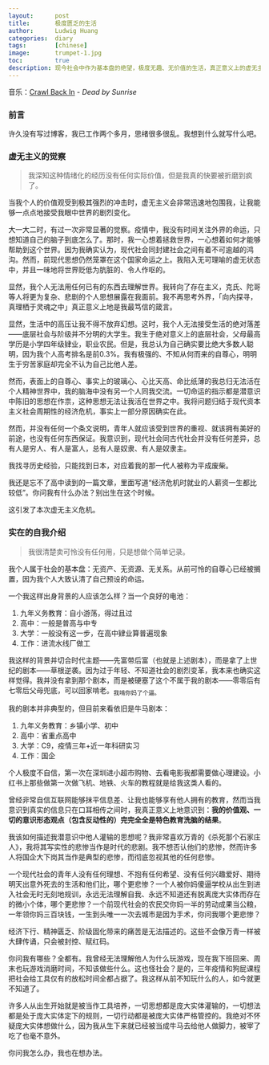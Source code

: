 ```yaml
---
layout:      post
title:       极度匮乏的生活
author:      Ludwig Huang
categories:  diary
tags:        [chinese]
image:       trumpet-1.jpg
toc:         true
description: 现今社会中作为基本盘的绝望，极度无趣、无价值的生活，真正意义上的虚无主义。
---
```


音乐：[Crawl Back In](https://youtu.be/IwoWw8OISDs?si=k8JpVInLSaRdXn4q) - *Dead by Sunrise*

### 前言

许久没有写过博客，我已工作两个多月，思绪很多很乱。我想到什么就写什么吧。

### 虚无主义的觉察

> 我深知这种情绪化的经历没有任何实际价值，但是我真的快要被折磨到疯了。

当我个人的价值观受到极其强烈的冲击时，虚无主义会非常迅速地包围我，让我能够一点点地接受我眼中世界的剧烈变化。

大一大二时，有过一次非常显著的觉察。疫情中，我没有时间关注外界的命运，只想知道自己的脑子到底怎么了。那时，我一心想着拯救世界，一心想着如何才能够帮助到这个世界。因为我确实认为，现代社会同封建社会之间有着不可逾越的鸿沟。然而，前现代思想仍然笼罩在这个国家命运之上。我陷入无可理喻的虚无状态中，并且一味地将世界贬低为肮脏的、令人作呕的。

显然，我个人无法用任何已有的东西去理解世界。我转向了存在主义，克氏、陀哥等人将更为复杂、悲剧的个人思想展露在我面前。我不再思考外界，「向内探寻，真理栖于灵魂之中」真正意义上地是我最笃信的箴言。

显然，生活中的高压让我不得不放弃幻想。这时，我个人无法接受生活的绝对落差——底层社会与阶级并不分明的大学生。我生于绝对意义上的底层社会，父母最高学历是小学四年级肄业，职业农民。但是，我总认为自己确实要比绝大多数人聪明，因为我个人高考排名是前0.3%。我有极强的、不知从何而来的自尊心，明明生于穷苦家庭却完全不认为自己比他人差。

然而，表面上的自尊心、事实上的玻璃心、心比天高、命比纸薄的我总归无法活在个人精神世界中，我的脑海中没有另一个人同我交流。一切命运的指示都是潜意识中陈旧的思想在作祟，这种思想无法让我活在世界之中。我将问题归结于现代资本主义社会周期性的经济危机，事实上一部分原因确实在此。

然而，并没有任何一个条文说明，青年人就应该受到世界的重视、就该拥有美好的前途，也没有任何东西保证。我意识到，现代社会同古代社会并没有任何差异，总有人是穷人、有人是富人，总有人是奴隶、有人是奴隶主。

我找寻历史经验，只能找到日本，对应着我的那一代人被称为平成废柴。

我还是忘不了高中读到的一篇文章，里面写道“经济危机时就业的人薪资一生都比较低”。你问我有什么办法？别出生在这个时候。

这引发了本次虚无主义危机。

### 实在的自我介绍

> 我很清楚卖可怜没有任何用，只是想做个简单记录。

我个人属于社会的基本盘：无资产、无资源、无关系。从前可怜的自尊心已经被搁置，因为我个人大致认清了自己预设的命运。

一个我这样出身背景的人应该怎么样？当一个良好的电池：

1. 九年义务教育：自小游荡，得过且过
2. 高中：一般是普高与中专
3. 大学：一般没有这一步，在高中肄业算普遍现象
4. 工作：进流水线厂做工

我这样的背景并切合时代主题——先富带后富（也就是上述剧本），而是拿了上世纪的剧本——草根逆袭。因为过于年轻、不知道社会的剧烈变革，我本来也确实这样觉得。我并没有拿到那个剧本，而是被硬塞了这个不属于我的剧本——零零后有七零后父母兜底，可以回家啃老。<sub>我啃你妈了个逼。</sub>

我的剧本并非典型的，但目前来看依旧是牛马剧本：

1. 九年义务教育：乡镇小学、初中
2. 高中：省重点高中
3. 大学：C9，疫情三年+近一年科研实习
4. 工作：国企

个人极度不自信，第一次在深圳进小超市购物、去看电影我都需要做心理建设。小红书上那些做第一次做飞机、地铁、火车的教程就是给我这类人看的。

曾经非常自信互联网能够抹平信息差、让我也能够享有他人拥有的教育，然而当我意识到真实的信息只在口耳相传之间时，我真正意义上地意识到：**我的价值观、一切的意识形态观点（包含反动性的）完完全全是特色教育洗脑的结果**。

我该如何描述我潜意识中他人灌输的思想呢？我非常喜欢万青的《杀死那个石家庄人》，我将其写实性的悲惨当作是时代的悲剧。我不想否认他们的悲惨，然而许多人将国企大下岗其当作是典型的悲惨，而彻底忽视其他的任何悲惨。

一个现代社会的青年人没有任何理想、不抱有任何希望、没有任何兴趣爱好、期待明天出意外死去的生活和他们比，哪个更悲惨？一个人被你妈傻逼学校从出生到进入社会无时无刻地规训，永远无法理解自我、永远不知道还有脱离庞大实体而存在的微小个体，哪个更悲惨？一个前现代社会的农民交你妈一半的劳动成果当公粮，一年领你妈三百块钱，一生到头唯一一次去城市是因为手术，你问我哪个更悲惨？

经济下行、精神匮乏、阶级固化带来的痛苦是无法描述的。这些不会像万青一样被大肆传诵，只会被封控、赋红码。

你问我有哪些？全都有。我曾经无法理解他人为什么玩游戏，现在我下班回来、周末也玩游戏消磨时间，不知该做些什么。这也怪社会？是的，三年疫情和狗屁课程把社会给工具仅有的放松时间全都占据了。我这样从前不知玩什么的人，如今就更不知道了。

许多人从出生开始就是被当作工具培养，一切思想都是庞大实体灌输的，一切想法都是处于庞大实体定下的规则，一切行动都是被庞大实体严格管控的。我绝对不怀疑庞大实体想做什么，因为我从生下来就已经被当成牛马去给他人做脚力，被宰了吃了也毫不意外。

你问我怎么办，我也在想办法。
